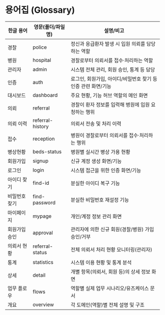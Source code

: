 # 용어집 (Glossary)

| 한글 용어         | 영문(폴더/파일명)         | 설명/비고 |
|------------------|--------------------------|-----------| 
| 경찰             | police                   | 정신과 응급환자 발생 시 입원 의뢰를 담당하는 역할 |
| 병원             | hospital                 | 경찰로부터 의뢰서를 접수·처리하는 역할 |
| 관리자           | admin                    | 시스템 전체 관리, 회원 승인, 통계 등 담당 |
| 인증             | auth                    | 로그인, 회원가입, 아이디/비밀번호 찾기 등 인증 관련 화면/기능 |
| 대시보드         | dashboard                | 주요 현황, 기능 허브 역할의 메인 화면 |
| 의뢰            | referral                 | 경찰이 환자 정보를 입력해 병원에 입원 요청하는 행위|
| 의뢰 이력        | referral-history         | 의뢰서 전송 및 처리 이력 |
| 접수             | reception                | 병원이 경찰로부터 의뢰서를 접수·처리하는 행위 |
| 병상현황         | beds-status              | 병원별 실시간 병상 가용 현황 |
| 회원가입         | signup                   | 신규 계정 생성 화면/기능 |
| 로그인           | login                    | 시스템 접근을 위한 인증 화면/기능 |
| 아이디 찾기      | find-id                  | 분실한 아이디 복구 기능 |
| 비밀번호 찾기    | find-password            | 분실한 비밀번호 재설정 기능 |
| 마이페이지       | mypage                   | 개인/계정 정보 관리 화면 |
| 회원가입 승인    | approval                 | 관리자에 의한 신규 회원(경찰/병원) 가입 승인/거부 |
| 의뢰서 현황      | referral-status          | 전체 의뢰서 처리 현황 모니터링(관리자) |
| 통계             | statistics               | 시스템 이용 현황 및 통계 분석 |
| 상세             | detail                   | 개별 항목(의뢰서, 회원 등)의 상세 정보 화면 |
| 업무 플로우      | flows                    | 역할별 실제 업무 시나리오/유즈케이스 문서 |
| 개요             | overview                 | 각 도메인(역할)별 전체 설명 및 구조 |